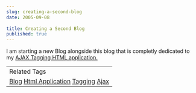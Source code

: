 ```yaml
---
slug: creating-a-second-blog
date: 2005-09-08
 
title: Creating a Second Blog
published: true
---
```

I am starting a new Blog alongside this blog that is completly dedicated to my <a href="http://www.kinlan.co.uk/AjaxExperiments/AjaxTag">AJAX Tagging HTML application.</a><p /><table class="TechnoratiHead TagHeader">
<tr><td>Related Tags</td></tr>
<tr class="Technorati"><td>
<a href="https://paul.kinlan.me/tags/Blog" class="Tag" rel="tag">Blog</a> <a href="https://paul.kinlan.me/tags/Html%20Application" class="Tag" rel="tag">Html Application</a> <a href="https://paul.kinlan.me/tags/Tagging" class="Tag" rel="tag">Tagging</a> <a href="https://paul.kinlan.me/tags/Ajax" class="Tag" rel="tag">Ajax</a>
</td></tr>
</table>

